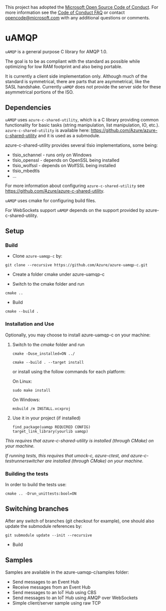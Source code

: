 This project has adopted the [Microsoft Open Source Code of Conduct](https://opensource.microsoft.com/codeofconduct/). For more information see the [Code of Conduct FAQ](https://opensource.microsoft.com/codeofconduct/faq/) or contact [opencode@microsoft.com](mailto:opencode@microsoft.com) with any additional questions or comments.

# uAMQP

`uAMQP` is a general purpose C library for AMQP 1.0.

The goal is to be as compliant with the standard as possible while optimizing for low RAM footprint and also being portable.

It is currently a client side implementation only. Although much of the standard is symmetrical, there are parts that are asymmetrical, like the SASL handshake.
Currently `uAMQP` does not provide the server side for these asymmetrical portions of the ISO.

## Dependencies

`uAMQP` uses `azure-c-shared-utility`, which is a C library providing common functionality for basic tasks (string manipulation, list manipulation, IO, etc.).
`azure-c-shared-utility` is available here: https://github.com/Azure/azure-c-shared-utility and it is used as a submodule.

azure-c-shared-utility provides several tlsio implementations, some being:
- tlsio_schannel - runs only on Windows
- tlsio_openssl - depends on OpenSSL being installed
- tlsio_wolfssl - depends on WolfSSL being installed
- tlsio_mbedtls
- ...

For more information about configuring `azure-c-shared-utility` see https://github.com/Azure/azure-c-shared-utility.

`uAMQP` uses cmake for configuring build files.

For WebSockets support `uAMQP` depends on the support provided by azure-c-shared-utility.

## Setup

### Build

- Clone `azure-uamqp-c` by:

```
git clone --recursive https://github.com/Azure/azure-uamqp-c.git
```

- Create a folder cmake under azure-uamqp-c

- Switch to the cmake folder and run

```
cmake ..
```

- Build

```
cmake --build .
```

### Installation and Use
Optionally, you may choose to install azure-uamqp-c on your machine:

1. Switch to the *cmake* folder and run
    ```
    cmake -Duse_installed=ON ../
    ```
    ```
    cmake --build . --target install
    ```
    
    or install using the follow commands for each platform:

    On Linux:
    ```
    sudo make install
    ```

    On Windows:
    ```
    msbuild /m INSTALL.vcxproj
    ```

2. Use it in your project (if installed)
    ```
    find_package(uamqp REQUIRED CONFIG)
    target_link_library(yourlib uamqp)
    ```

_This requires that azure-c-shared-utility is installed (through CMake) on your machine._

_If running tests, this requires that umock-c, azure-ctest, and azure-c-testrunnerswitcher are installed (through CMake) on your machine._

### Building the tests

In order to build the tests use:

```
cmake .. -Drun_unittests:bool=ON
```

## Switching branches

After any switch of branches (git checkout for example), one should also update the submodule references by:

```
git submodule update --init --recursive
```

- Build

## Samples

Samples are available in the azure-uamqp-c/samples folder:

- Send messages to an Event Hub
- Receive messages from an Event Hub
- Send messages to an IoT Hub using CBS
- Send messages to an IoT Hub using AMQP over WebSockets
- Simple client/server sample using raw TCP
